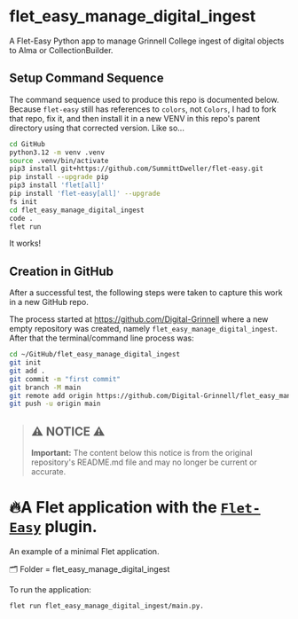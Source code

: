 # flet_easy_manage_digital_ingest
A Flet-Easy Python app to manage Grinnell College ingest of digital objects to Alma or CollectionBuilder.

## Setup Command Sequence

The command sequence used to produce this repo is documented below.  Because `flet-easy` still has references to `colors`, not `Colors`, I had to fork that repo, fix it, and then install it in a new VENV in this repo's parent directory using that corrected version.  Like so...  

```zsh
cd GitHub
python3.12 -m venv .venv
source .venv/bin/activate
pip3 install git+https://github.com/SummittDweller/flet-easy.git
pip install --upgrade pip
pip3 install 'flet[all]'
pip install 'flet-easy[all]' --upgrade
fs init
cd flet_easy_manage_digital_ingest
code .
flet run
```

It works!  

## Creation in GitHub

After a successful test, the following steps were taken to capture this work in a new GitHub repo.  

The process started at https://github.com/Digital-Grinnell where a new empty repository was created, namely `flet_easy_manage_digital_ingest`.  After that the terminal/command line process was:  

```zsh
cd ~/GitHub/flet_easy_manage_digital_ingest
git init
git add .
git commit -m "first commit"
git branch -M main
git remote add origin https://github.com/Digital-Grinnell/flet_easy_manage_digital_ingest.git
git push -u origin main
```


> ## ⚠️ **NOTICE** ⚠️
>
> **Important:** The content below this notice is from the original repository's README.md file and may no longer be current or accurate.

# 🔥A Flet application with the [`Flet-Easy`](https://github.com/Daxexs/flet-easy) plugin.
An example of a minimal Flet application.

🗂️ Folder = flet_easy_manage_digital_ingest

To run the application:
```bash
flet run flet_easy_manage_digital_ingest/main.py.
```